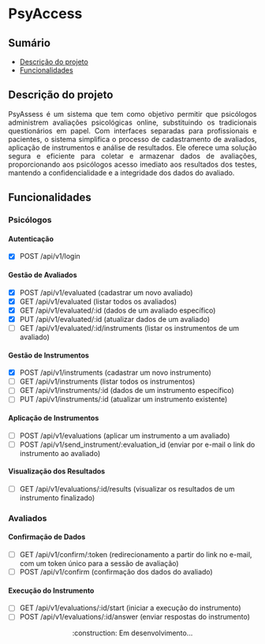 # PsyAccess

## Sumário
  * [Descrição do projeto](#descrição-do-projeto)
  * [Funcionalidades](#funcionalidades)

## Descrição do projeto

<p align="justify"> PsyAssess é um sistema que tem como objetivo permitir que psicólogos administrem avaliações psicológicas online, substituindo os tradicionais questionários em papel. Com interfaces separadas para profissionais e pacientes, o sistema simplifica o processo de cadastramento de avaliados, aplicação de instrumentos e análise de resultados. Ele oferece uma solução segura e eficiente para coletar e armazenar dados de avaliações, proporcionando aos psicólogos acesso imediato aos resultados dos testes, mantendo a confidencialidade e a integridade dos dados do avaliado. </p>

## Funcionalidades

### Psicólogos

#### Autenticação
- [x] POST /api/v1/login

#### Gestão de Avaliados
- [x] POST /api/v1/evaluated (cadastrar um novo avaliado)
- [x] GET /api/v1/evaluated (listar todos os avaliados)
- [x] GET /api/v1/evaluated/:id (dados de um avaliado específico)
- [x] PUT /api/v1/evaluated/:id (atualizar dados de um avaliado)
- [ ] GET /api/v1/evaluated/:id/instruments (listar os instrumentos de um avaliado)

#### Gestão de Instrumentos
- [x] POST /api/v1/instruments (cadastrar um novo instrumento)
- [ ] GET /api/v1/instruments (listar todos os instrumentos)
- [ ] GET /api/v1/instruments/:id (dados de um instrumento específico)
- [ ] PUT /api/v1/instruments/:id (atualizar um instrumento existente)

#### Aplicação de Instrumentos
- [ ] POST /api/v1/evaluations (aplicar um instrumento a um avaliado)
- [ ] POST /api/v1/send_instrument/:evaluation_id (enviar por e-mail o link do instrumento ao avaliado)

#### Visualização dos Resultados
- [ ] GET /api/v1/evaluations/:id/results (visualizar os resultados de um instrumento finalizado)

### Avaliados

#### Confirmação de Dados
- [ ] GET /api/v1/confirm/:token (redirecionamento a partir do link no e-mail, com um token único para a sessão de avaliação)
- [ ] POST /api/v1/confirm (confirmação dos dados do avaliado)

#### Execução do Instrumento
- [ ] GET /api/v1/evaluations/:id/start (iniciar a execução do instrumento)
- [ ] POST /api/v1/evaluations/:id/answer (enviar respostas do instrumento)

<div align="center">
  :construction: Em desenvolvimento...
</div>
